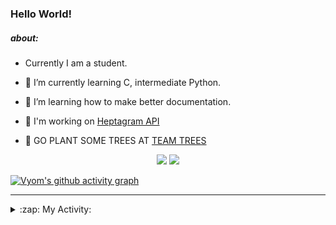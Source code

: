 ### Hello World!

##### about:
- Currently I am a student.
- 🌱 I’m currently learning C, intermediate Python.
- 🌱 I’m learning how to make better documentation.
- 🌱 I'm working on [Heptagram API](https://github.com/Heptagram-Bot/api)

- 🌱 GO PLANT SOME TREES AT [TEAM TREES](https://teamtrees.org/)

<p align="center">
  <a href="https://twitter.com/Vyvy_viM"><img target="_blank" src="https://img.shields.io/badge/twitter%20@Vyvy_viM-0D95E8?style=for-the-badge&logo=twitter&logoColor=white"/></a> 
  <a href="https://vyvy-vi.github.io/portfolio"><img target="_blank" src="https://img.shields.io/badge/-I_love_open_source-green?style=for-the-badge&logo=github&logoColor=black"/></a> 
</p>

[![Vyom's github activity graph](https://activity-graph.herokuapp.com/graph?username=Vyvy-vi)](https://github.com/ashutosh00710/github-readme-activity-graph)

---
<details>
  <summary>:zap: My Activity:</summary>
  
<!--START_SECTION:waka-->
**I'm a Night 🦉** 

```text
🌞 Morning    38 commits     █░░░░░░░░░░░░░░░░░░░░░░░░   6.37% 
🌆 Daytime    143 commits    ██████░░░░░░░░░░░░░░░░░░░   23.95% 
🌃 Evening    206 commits    ████████░░░░░░░░░░░░░░░░░   34.51% 
🌙 Night      210 commits    ████████░░░░░░░░░░░░░░░░░   35.18%

```
📅 **I'm Most Productive on Sunday** 

```text
Monday       59 commits     ██░░░░░░░░░░░░░░░░░░░░░░░   9.88% 
Tuesday      90 commits     ███░░░░░░░░░░░░░░░░░░░░░░   15.08% 
Wednesday    83 commits     ███░░░░░░░░░░░░░░░░░░░░░░   13.9% 
Thursday     73 commits     ███░░░░░░░░░░░░░░░░░░░░░░   12.23% 
Friday       54 commits     ██░░░░░░░░░░░░░░░░░░░░░░░   9.05% 
Saturday     80 commits     ███░░░░░░░░░░░░░░░░░░░░░░   13.4% 
Sunday       158 commits    ██████░░░░░░░░░░░░░░░░░░░   26.47%

```


📊 **This Week I Spent My Time On** 

```text
🔥 Editors: 
Vim                      5 hrs 32 mins       █████████████████████████   100.0%

🐱‍💻 Projects: 
unipool-1                3 hrs 19 mins       ███████████████░░░░░░░░░░   60.11% 
giv-token-contracts      1 hr 44 mins        ███████░░░░░░░░░░░░░░░░░░   31.49% 
Unipool                  17 mins             █░░░░░░░░░░░░░░░░░░░░░░░░   5.3% 
tec-announcements        6 mins              ░░░░░░░░░░░░░░░░░░░░░░░░░   2.0% 
EddieBotBreakout         1 min               ░░░░░░░░░░░░░░░░░░░░░░░░░   0.46%

```


 Last Updated on 10/11/2021
<!--END_SECTION:waka-->
</details>
